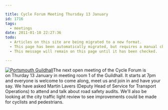```yaml
---

title: Cycle Forum Meeting Thursday 13 January
id: 1716
tags:
  - meetings
date: 2011-01-10 22:27:36
todo:
  - Articles on this site are being migrated to a new format.
  - This page has been automatically migrated, but requires a manual check-&-tune to ensure the format and links all work as expected.
  - This message will remain on this page until it has been checked.

---
```


[![](http://www.pompeybug.co.uk/wp-content/uploads/2011/01/Portsmouth-Guildhall-150x150.jpg "Portsmouth Guildhall")](/assets/Portsmouth-Guildhall.jpg)The next open meeting of the Cycle Forum is on Thurday 13 January in meeting room 1 of the Guildhall. It starts at 7pm and everyone is welcome to come along, meet us and join in and have your say. We have asked Martin Lavers (Deputy Head of Service for Transport Operations) to attend and talk about road safety audits. We'll also be looking at the city traffic light review to see improvements could be made for cyclists and pedestrians.